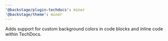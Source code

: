 ```yaml
---
'@backstage/plugin-techdocs': minor
'@backstage/theme': minor
---
```


Adds support for custom background colors in code blocks and inline code within TechDocs.

